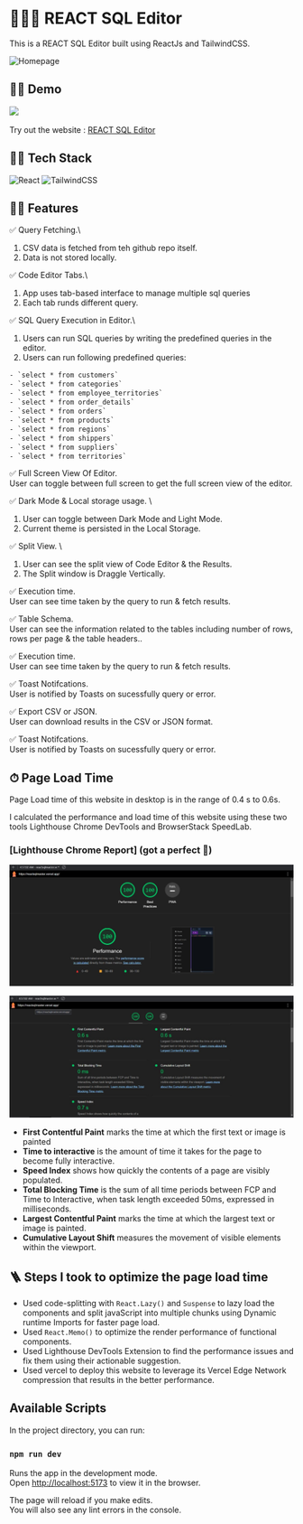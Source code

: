 # 🚀👨‍💻 REACT SQL Editor

This is a REACT SQL Editor built using ReactJs and TailwindCSS.

![Homepage](src/assets/screenshots/screenshot-readme.png)

## 👨‍💻 Demo

<a href="https://github.com/rishipurwar1/coding-space" target="blank">
<img src="https://img.shields.io/website?url=https://www.codingspace.codes&logo=github&style=flat-square" />
</a>

Try out the website : [REACT SQL Editor](https://reactsqlmaster.vercel.app/)

## 👨‍🔧 Tech Stack

![React](https://img.shields.io/badge/react-%2320232a.svg?style=for-the-badge&logo=react&logoColor=%2361DAFB)
![TailwindCSS](https://img.shields.io/badge/tailwindcss-%2338B2AC.svg?style=for-the-badge&logo=tailwind-css&logoColor=white)

## 👨‍💻 Features

:white_check_mark: Query Fetching.\
  1. CSV data is fetched from teh github repo itself.
  2. Data is not stored locally.

:white_check_mark: Code Editor Tabs.\
  1. App uses tab-based interface to manage multiple sql queries
  2. Each tab runds different query.

:white_check_mark: SQL Query Execution in Editor.\
  1. Users can run SQL queries by writing the predefined queries in the editor.
  2. Users can run following predefined queries: 
     
    - `select * from customers`
    - `select * from categories`
    - `select * from employee_territories`
    - `select * from order_details`
    - `select * from orders`
    - `select * from products`
    - `select * from regions`
    - `select * from shippers`
    - `select * from suppliers`
    - `select * from territories`

:white_check_mark: Full Screen View Of Editor.\
   User can toggle between full screen to get the full screen view of the editor.

:white_check_mark: Dark Mode & Local storage usage. \
  1. User can toggle between Dark Mode and Light Mode.
  2. Current theme is persisted in the Local Storage.

:white_check_mark: Split View. \
  1. User can see the split view of Code Editor & the Results.
  2. The Split window is Draggle Vertically.

:white_check_mark: Execution time. \
  User can see time taken by the query to run  & fetch results.

:white_check_mark: Table Schema. \
  User can see the information related to the tables including number of rows, rows per page & the table headers..

:white_check_mark: Execution time. \
  User can see time taken by the query to run  & fetch results.

:white_check_mark: Toast Notifcations. \
  User is notified by Toasts on sucessfully query or error.

:white_check_mark: Export CSV or JSON. \
  User can download results in the CSV or JSON format.

:white_check_mark: Toast Notifcations. \
  User is notified by Toasts on sucessfully query or error.


## ⏱ Page Load Time

Page Load time of this website in desktop is in the range of 0.4 s to 0.6s.

I calculated the performance and load time of this website using these two tools Lighthouse Chrome DevTools and BrowserStack SpeedLab.

### [Lighthouse Chrome Report] (got a perfect 💯)

![lighthouse report](src/assets/screenshots/lighthousescore.jpg)

![Lighthouse Report](src/assets/screenshots/lighthousemetrics.jpg)


- **First Contentful Paint** marks the time at which the first text or image is painted
- **Time to interactive** is the amount of time it takes for the page to become fully interactive.
- **Speed Index** shows how quickly the contents of a page are visibly populated.
- **Total Blocking Time** is the sum of all time periods between FCP and Time to Interactive, when task length exceeded 50ms, expressed in milliseconds.
- **Largest Contentful Paint** marks the time at which the largest text or image is painted.
- **Cumulative Layout Shift** measures the movement of visible elements within the viewport.


## 🪜 Steps I took to optimize the page load time

- Used code-splitting with `React.Lazy()` and `Suspense` to lazy load the components and split javaScript into multiple chunks using Dynamic runtime Imports for faster page load.
- Used `React.Memo()` to optimize the render performance of functional components.
- Used Lighthouse DevTools Extension to find the performance issues and fix them using their actionable suggestion.
- Used vercel to deploy this website to leverage its Vercel Edge Network compression that results in the better performance.

## Available Scripts

In the project directory, you can run:

### `npm run dev`

Runs the app in the development mode.\
Open [http://localhost:5173](http://localhost:5173) to view it in the browser.

The page will reload if you make edits.\
You will also see any lint errors in the console.